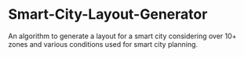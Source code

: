 # Smart-City-Layout-Generator
An algorithm to generate a layout for a smart city considering over 10+ zones and various conditions used for smart city planning.


